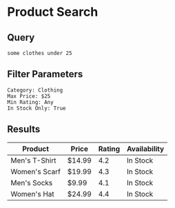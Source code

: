 # Product Search

## Query
`some clothes under 25`

## Filter Parameters
```
Category: Clothing
Max Price: $25
Min Rating: Any
In Stock Only: True
```

## Results

| Product | Price | Rating | Availability |
|--------|-------|--------|--------------|
| Men's T-Shirt | $14.99 | 4.2 | In Stock |
| Women's Scarf | $19.99 | 4.3 | In Stock |
| Men's Socks | $9.99 | 4.1 | In Stock |
| Women's Hat | $24.99 | 4.4 | In Stock |
